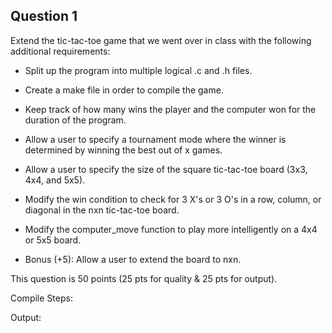 ## Question 1

Extend the tic-tac-toe game that we went over in class with the following additional requirements:
* Split up the program into multiple logical .c and .h files.
* Create a make file in order to compile the game.
* Keep track of how many wins the player and the computer won for the duration of the program.
* Allow a user to specify a tournament mode where the winner is determined by winning the best out of x games.
* Allow a user to specify the size of the square tic-tac-toe board (3x3, 4x4, and 5x5).
* Modify the win condition to check for 3 X's or 3 O's in a row, column, or diagonal in the nxn tic-tac-toe board.
* Modify the computer_move function to play more intelligently on a 4x4 or 5x5 board.

* Bonus (+5): Allow a user to extend the board to nxn.

This question is 50 points (25 pts for quality & 25 pts for output).

Compile Steps:

Output:
